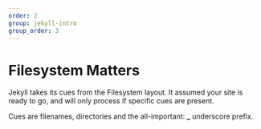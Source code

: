 ```yaml
---
order: 2
group: jekyll-intro
group_order: 3
---
```


# Filesystem Matters

Jekyll takes its cues from the Filesystem layout. It assumed your site is ready to go, and will only process if specific cues are present.

Cues are filenames, directories and the all-important: **_** underscore prefix.
